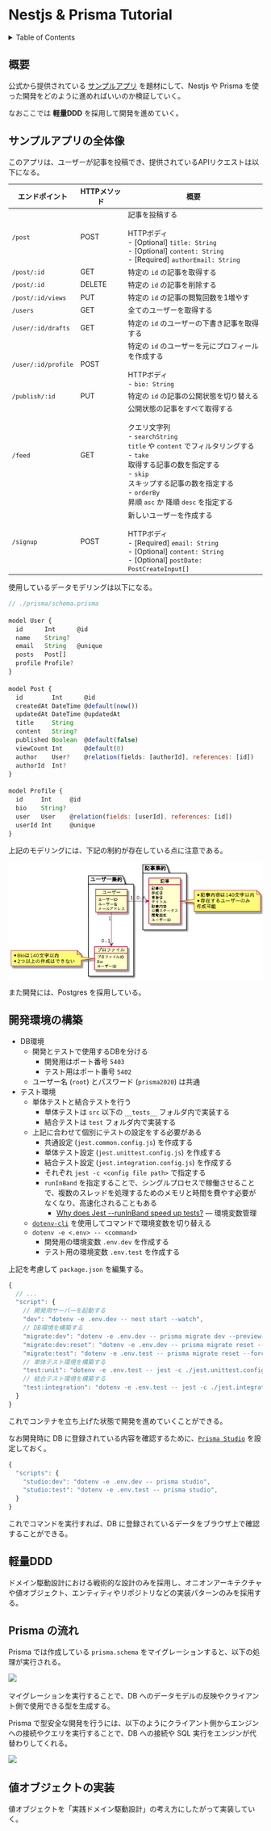 # Nestjs & Prisma Tutorial

<!-- START doctoc generated TOC please keep comment here to allow auto update -->
<!-- DON'T EDIT THIS SECTION, INSTEAD RE-RUN doctoc TO UPDATE -->
<details>
<summary>Table of Contents</summary>

- [概要](#%E6%A6%82%E8%A6%81)
- [サンプルアプリの全体像](#%E3%82%B5%E3%83%B3%E3%83%97%E3%83%AB%E3%82%A2%E3%83%97%E3%83%AA%E3%81%AE%E5%85%A8%E4%BD%93%E5%83%8F)
- [開発環境の構築](#%E9%96%8B%E7%99%BA%E7%92%B0%E5%A2%83%E3%81%AE%E6%A7%8B%E7%AF%89)
- [軽量DDD](#%E8%BB%BD%E9%87%8Fddd)
- [Prisma の流れ](#prisma-%E3%81%AE%E6%B5%81%E3%82%8C)
- [値オブジェクトの実装](#%E5%80%A4%E3%82%AA%E3%83%96%E3%82%B8%E3%82%A7%E3%82%AF%E3%83%88%E3%81%AE%E5%AE%9F%E8%A3%85)

</details>
<!-- END doctoc generated TOC please keep comment here to allow auto update -->

## 概要

公式から提供されている [サンプルアプリ](https://github.com/prisma/prisma-examples/tree/latest/typescript/rest-nestjs) を題材にして、Nestjs や Prisma を使った開発をどのように進めればいいのか検証していく。

なおここでは **軽量DDD** を採用して開発を進めていく。

## サンプルアプリの全体像

このアプリは、ユーザーが記事を投稿でき、提供されているAPIリクエストは以下になる。

| エンドポイント      | HTTPメソッド | 概要                                                                                                                                                                                                                                                                               |
| ------------------- | ------------ | ---------------------------------------------------------------------------------------------------------------------------------------------------------------------------------------------------------------------------------------------------------------------------------- |
| `/post`             | POST         | 記事を投稿する<br><br>HTTPボディ<br>- [Optional] `title: String`<br>- [Optional] `content: String`<br>- [Required] `authorEmail: String`                                                                                                                                           |
| `/post/:id`         | GET          | 特定の `id` の記事を取得する                                                                                                                                                                                                                                                       |
| `/post/:id`         | DELETE       | 特定の `id` の記事を削除する                                                                                                                                                                                                                                                       |
| `/post/:id/views`   | PUT          | 特定の `id` の記事の閲覧回数を1増やす                                                                                                                                                                                                                                              |
| `/users`            | GET          | 全てのユーザーを取得する                                                                                                                                                                                                                                                           |
| `/user/:id/drafts`  | GET          | 特定の `id` のユーザーの下書き記事を取得する                                                                                                                                                                                                                                       |
| `/user/:id/profile` | POST         | 特定の `id` のユーザーを元にプロフィールを作成する<br><br>HTTPボディ<br>- `bio: String`                                                                                                                                                                                            |
| `/publish/:id`      | PUT          | 特定の `id` の記事の公開状態を切り替える                                                                                                                                                                                                                                           |
| `/feed`             | GET          | 公開状態の記事をすべて取得する<br><br>クエリ文字列<br>- `searchString`<br>    `title` や `content` でフィルタリングする<br>- `take`<br>    取得する記事の数を指定する<br>- `skip`<br>    スキップする記事の数を指定する<br>- `orderBy`<br>    昇順 `asc` か 降順 `desc` を指定する |
| `/signup`           | POST         | 新しいユーザーを作成する<br><br>HTTPボディ<br>- [Required] `email: String`<br>- [Optional] `content: String`<br>- [Optional] `postDate: PostCreateInput[]`                                                                                                                         |

使用しているデータモデリングは以下になる。

```js
// ./prisma/schema.prisma

model User {
  id      Int      @id
  name    String?
  email   String   @unique
  posts   Post[]
  profile Profile?
}

model Post {
  id        Int      @id
  createdAt DateTime @default(now())
  updatedAt DateTime @updatedAt
  title     String
  content   String?
  published Boolean  @default(false)
  viewCount Int      @default(0)
  author    User?    @relation(fields: [authorId], references: [id])
  authorId  Int?
}

model Profile {
  id     Int     @id
  bio    String?
  user   User    @relation(fields: [userId], references: [id])
  userId Int     @unique
}
```

上記のモデリングには、下記の制約が存在している点に注意である。

![](docs/sample.png)

また開発には、Postgres を採用している。

## 開発環境の構築

- DB環境
  - 開発とテストで使用するDBを分ける
    - 開発用はポート番号 `5403`
    - テスト用はポート番号 `5402`
  - ユーザー名 (`root`) とパスワード (`prisma2020`) は共通
- テスト環境
  - 単体テストと結合テストを行う
    - 単体テストは `src` 以下の `__tests__` フォルダ内で実装する
    - 結合テストは `test` フォルダ内で実装する
  - 上記に合わせて個別にテストの設定をする必要がある
    - 共通設定 (`jest.common.config.js`) を作成する
    - 単体テスト設定 (`jest.unittest.config.js`) を作成する
    - 結合テスト設定 (`jest.integration.config.js`) を作成する
    - それぞれ `jest -c <config file path>` で指定する
    - `runInBand` を指定することで、シングルプロセスで稼働させることで、複数のスレッドを処理するためのメモリと時間を費やす必要がなくなり、高速化されることもある
      - [Why does Jest --runInBand speed up tests?](https://stackoverflow.com/questions/43864793/why-does-jest-runinband-speed-up-tests)
― 環境変数管理
  - [`dotenv-cli`](https://www.npmjs.com/package/dotenv-cli) を使用してコマンドで環境変数を切り替える
  - `dotenv -e <.env> -- <command>`
    - 開発用の環境変数 `.env.dev` を作成する
    - テスト用の環境変数 `.env.test` を作成する

上記を考慮して `package.json` を編集する。

```js
{
  // ...
  "script": {
    // 開発用サーバーを起動する
    "dev": "dotenv -e .env.dev -- nest start --watch",
    // DB環境を構築する
    "migrate:dev": "dotenv -e .env.dev -- prisma migrate dev --preview-feature",
    "migrate:dev:reset": "dotenv -e .env.dev -- prisma migrate reset --preview-feature",
    "migrate:test": "dotenv -e .env.test -- prisma migrate reset --force --preview-feature",
    // 単体テスト環境を構築する
    "test:unit": "dotenv -e .env.test -- jest -c ./jest.unittest.config.js",
    // 結合テスト環境を構築する
    "test:integration": "dotenv -e .env.test -- jest -c ./jest.integration.config.js --runInBand"
  }
}
```

これでコンテナを立ち上げた状態で開発を進めていくことができる。

なお開発時に DB に登録されている内容を確認するために、[`Prisma Studio`](https://www.prisma.io/studio) を設定しておく。

```js
{
  "scripts": {
    "studio:dev": "dotenv -e .env.dev -- prisma studio",
    "studio:test": "dotenv -e .env.test -- prisma studio",
  }
}
```

これでコマンドを実行すれば、DB に登録されているデータをブラウザ上で確認することができる。

## 軽量DDD

ドメイン駆動設計における戦術的な設計のみを採用し、オニオンアーキテクチャや値オブジェクト、エンティティやリポジトリなどの実装パターンのみを採用する。

## Prisma の流れ

Prisma では作成している `prisma.schema` をマイグレーションすると、以下の処理が実行される。

![](https://www.prisma.io/docs/static/153657b52bde1b006c94234b5753d495/3c492/prisma-migrate-development-workflow.png)

マイグレーションを実行することで、DB へのデータモデルの反映やクライアント側で使用できる型を生成する。

Prisma で型安全な開発を行うには、以下のようにクライアント側からエンジンへの接続やクエリを実行することで、DB への接続や SQL 実行をエンジンが代替わりしてくれる。

![](https://i.imgur.com/I8do25A.png)

## 値オブジェクトの実装

値オブジェクトを「実践ドメイン駆動設計」の考え方にしたがって実装していく。

```js

```

